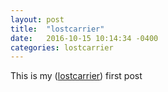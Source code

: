 ```yaml
---
layout: post
title:  "lostcarrier"
date:   2016-10-15 10:14:34 -0400
categories: lostcarrier
---
```

This is my ([lostcarrier][lostcarrier-site]) first post

[lostcarrier-site]: https://lostcarrier.github.io/
